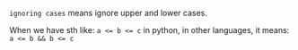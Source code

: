 `ignoring cases` means ignore upper and lower cases.

When we have sth like: `a <= b <= c` in python, in other languages, it means: `a <= b && b <= c`